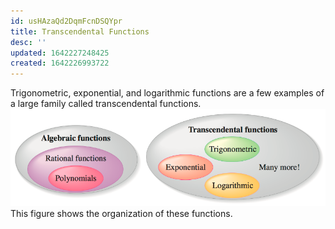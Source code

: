 ```yaml
---
id: usHAzaQd2DqmFcnDSQYpr
title: Transcendental Functions
desc: ''
updated: 1642227248425
created: 1642226993722
---
```


Trigonometric, exponential, and logarithmic functions are a few examples of a large family called transcendental functions.
![](/assets/images/2022-01-14-23-10-21.png)
This figure shows the organization of these functions.